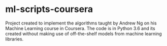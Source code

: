 # ml-scripts-coursera
Project created to implement the algorithms taught by Andrew Ng on his Machine Learning course in Coursera.
The code is in Python 3.6 and its created without making use of off-the-shelf models from machine learning libraries.
